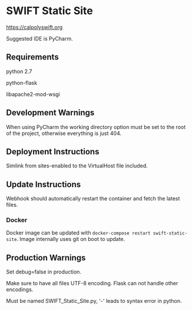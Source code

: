 # SWIFT Static Site
https://calpolyswift.org

Suggested IDE is PyCharm.

## Requirements
python 2.7

python-flask

libapache2-mod-wsgi

## Development Warnings
When using PyCharm the working directory option must be set to the root of the project, otherwise everything is just 404.

## Deployment Instructions
Simlink from sites-enabled to the VirtualHost file included.

## Update Instructions
Webhook should automatically restart the container and fetch the latest files.

### Docker
Docker image can be updated with `docker-compose restart swift-static-site`. Image internally uses git on boot to update.

## Production Warnings
Set debug=false in production.

Make sure to have all files UTF-8 encoding. Flask can not handle other encodings.

Must be named SWIFT_Static_Site.py, '-' leads to syntax error in python. 
